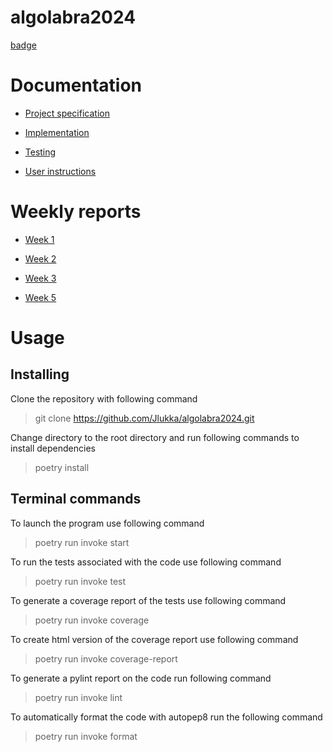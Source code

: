 # algolabra2024
[badge](https://github.com/jlukka/algolabra2024/workflows/CI/badge.svg)


# Documentation
- [Project specification](https://github.com/Jlukka/algolabra2024/blob/main/documentation/specification.md)

- [Implementation](https://github.com/Jlukka/algolabra2024/blob/main/documentation/implementation.md)

- [Testing](https://github.com/Jlukka/algolabra2024/blob/main/documentation/testing.md)

- [User instructions](https://github.com/Jlukka/algolabra2024/blob/main/documentation/instructions.md)


# Weekly reports
- [Week 1](https://github.com/Jlukka/algolabra2024/blob/main/documentation/weeklyreports/week1.md)

- [Week 2](https://github.com/Jlukka/algolabra2024/blob/main/documentation/weeklyreports/week2.md)

- [Week 3](https://github.com/Jlukka/algolabra2024/blob/main/documentation/weeklyreports/week3.md)

- [Week 5](https://github.com/Jlukka/algolabra2024/blob/main/documentation/weeklyreports/week5.md)


# Usage

## Installing

Clone the repository with following command

> git clone https://github.com/Jlukka/algolabra2024.git

Change directory to the root directory and run following commands to install dependencies

> poetry install

## Terminal commands

To launch the program use following command

> poetry run invoke start

To run the tests associated with the code use following command

> poetry run invoke test

To generate a coverage report of the tests use following command

> poetry run invoke coverage

To create html version of the coverage report use following command

> poetry run invoke coverage-report

To generate a pylint report on the code run following command

> poetry run invoke lint

To automatically format the code with autopep8 run the following command

> poetry run invoke format
